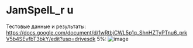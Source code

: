 # JamSpelL_r u
Тестовые данные и результаты:
https://docs.google.com/document/d/1wRtbjCWL5p1q_ShnHZTyPTnu6_prkV5b4SEvfbT3bkY/edit?usp=drivesdk
5%:
![image](https://github.com/Madjogger1202/JamSpelL_ru/assets/61242548/e19abac7-02d9-4daf-8d8e-dc8d9c4264e1)
